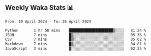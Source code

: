 ## Weekly Waka Stats 📊
<!--START_SECTION:waka-->

```txt
From: 19 April 2024 - To: 26 April 2024

Python       1 hr 58 mins    ████████████████████▒░░░░   81.24 %
JSON         7 mins          █▒░░░░░░░░░░░░░░░░░░░░░░░   05.36 %
CSV          7 mins          █▒░░░░░░░░░░░░░░░░░░░░░░░   05.02 %
Markdown     7 mins          █▒░░░░░░░░░░░░░░░░░░░░░░░   04.81 %
JavaScript   3 mins          ▓░░░░░░░░░░░░░░░░░░░░░░░░   02.35 %
```

<!--END_SECTION:waka-->

<!--

Here are some ideas to get you started:

- 🔭 I’m currently working on (way to add branches committed on)
- 🌱 I’m currently learning Web Frameworks and Machine Learning! (Lisp, JS (react & angular), Python, and __)
- 💬 Ask me about ...
- 📫 How to reach me: 
- 😄 Pronouns: He/Him/His
- ⚡ Fun fact: ...

that-recsys-lab
-->
